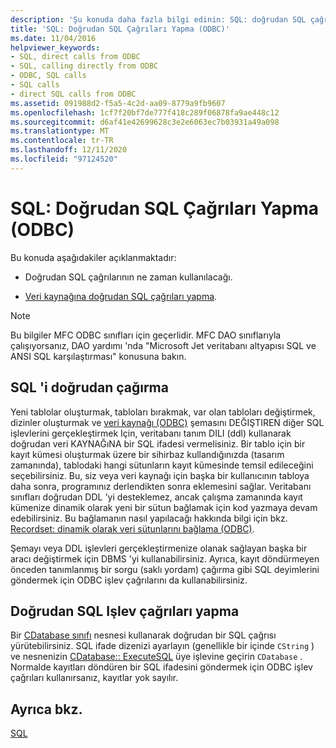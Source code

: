 ```yaml
---
description: 'Şu konuda daha fazla bilgi edinin: SQL: doğrudan SQL çağrıları yapma (ODBC)'
title: 'SQL: Doğrudan SQL Çağrıları Yapma (ODBC)'
ms.date: 11/04/2016
helpviewer_keywords:
- SQL, direct calls from ODBC
- SQL, calling directly from ODBC
- ODBC, SQL calls
- SQL calls
- direct SQL calls from ODBC
ms.assetid: 091988d2-f5a5-4c2d-aa09-8779a9fb9607
ms.openlocfilehash: 1cf7f20bf7de777f418c289f06878fa9ae448c12
ms.sourcegitcommit: d6af41e42699628c3e2e6063ec7b03931a49a098
ms.translationtype: MT
ms.contentlocale: tr-TR
ms.lasthandoff: 12/11/2020
ms.locfileid: "97124520"
---
```

# <a name="sql-making-direct-sql-calls-odbc"></a>SQL: Doğrudan SQL Çağrıları Yapma (ODBC)

Bu konuda aşağıdakiler açıklanmaktadır:

- Doğrudan SQL çağrılarının ne zaman kullanılacağı.

- [Veri kaynağına doğrudan SQL çağrıları yapma](#_core_making_direct_sql_function_calls).

> [!NOTE]
> Bu bilgiler MFC ODBC sınıfları için geçerlidir. MFC DAO sınıflarıyla çalışıyorsanız, DAO yardımı 'nda "Microsoft Jet veritabanı altyapısı SQL ve ANSI SQL karşılaştırması" konusuna bakın.

## <a name="when-to-call-sql-directly"></a><a name="_core_when_to_call_sql_directly"></a> SQL 'i doğrudan çağırma

Yeni tablolar oluşturmak, tabloları bırakmak, var olan tabloları değiştirmek, dizinler oluşturmak ve [veri kaynağı (ODBC)](../../data/odbc/data-source-odbc.md) şemasını DEĞIŞTIREN diğer SQL işlevlerini gerçekleştirmek Için, veritabanı tanım DILI (ddl) kullanarak doğrudan veri KAYNAĞıNA bir SQL ifadesi vermelisiniz. Bir tablo için bir kayıt kümesi oluşturmak üzere bir sihirbaz kullandığınızda (tasarım zamanında), tablodaki hangi sütunların kayıt kümesinde temsil edileceğini seçebilirsiniz. Bu, siz veya veri kaynağı için başka bir kullanıcının tabloya daha sonra, programınız derlendikten sonra eklemesini sağlar. Veritabanı sınıfları doğrudan DDL 'yi desteklemez, ancak çalışma zamanında kayıt kümenize dinamik olarak yeni bir sütun bağlamak için kod yazmaya devam edebilirsiniz. Bu bağlamanın nasıl yapılacağı hakkında bilgi için bkz. [Recordset: dinamik olarak veri sütunlarını bağlama (ODBC)](../../data/odbc/recordset-dynamically-binding-data-columns-odbc.md).

Şemayı veya DDL işlevleri gerçekleştirmenize olanak sağlayan başka bir aracı değiştirmek için DBMS 'yi kullanabilirsiniz. Ayrıca, kayıt döndürmeyen önceden tanımlanmış bir sorgu (saklı yordam) çağırma gibi SQL deyimlerini göndermek için ODBC işlev çağrılarını da kullanabilirsiniz.

## <a name="making-direct-sql-function-calls"></a><a name="_core_making_direct_sql_function_calls"></a> Doğrudan SQL Işlev çağrıları yapma

Bir [CDatabase sınıfı](../../mfc/reference/cdatabase-class.md) nesnesi kullanarak doğrudan bir SQL çağrısı yürütebilirsiniz. SQL ifade dizenizi ayarlayın (genellikle bir içinde `CString` ) ve nesnenizin [CDatabase:: ExecuteSQL](../../mfc/reference/cdatabase-class.md#executesql) üye işlevine geçirin `CDatabase` . Normalde kayıtları döndüren bir SQL ifadesini göndermek için ODBC işlev çağrıları kullanırsanız, kayıtlar yok sayılır.

## <a name="see-also"></a>Ayrıca bkz.

[SQL](../../data/odbc/sql.md)

